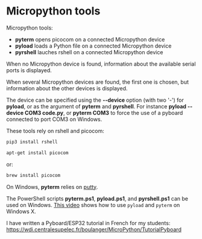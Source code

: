 # Micropython tools
Micropython tools:
- **pyterm** opens picocom on a connected Micropython device
- **pyload** loads a Python file on a connected Micropython device
- **pyrshell** lauches rshell on a connected Micropython device

When no Micropython device is found, information about the available serial ports is displayed.

When several Micropython devices are found, the first one is chosen, but information about the other devices is displayed.

The device can be specified using the **--device <dev>** option (with two '-') for **pyload**, or as the argument of **pyterm** and **pyrshell**. For instance **pyload --device COM3 code.py**, or **pyterm COM3** to force the use of a pyboard connected to port COM3 on Windows.

These tools rely on rshell and picocom:
```sh
pip3 install rshell
```
```sh
apt-get install picocom
```
or:
```sh
brew install picocom
```

On Windows, **pyterm** relies on [putty](https://www.putty.org/).

The PowerShell scripts **pyterm.ps1**, **pyload.ps1**, and **pyrshell.ps1** can be used on Windows.
[This video](https://wdi.centralesupelec.fr/boulanger/downloads/MicroPython/PyboardWinX.mp4) shows how to use ```pyload``` and ```pyterm``` on Windows X.

I have written a Pyboard/ESP32 tutorial in French for my students:
<https://wdi.centralesupelec.fr/boulanger/MicroPython/TutorialPyboard>
